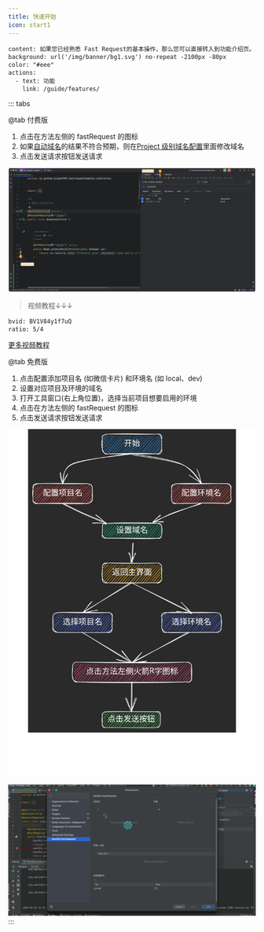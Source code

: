 ```yaml
---
title: 快速开始
icon: start1
---
```


```component VPBanner
content: 如果您已经熟悉 Fast Request的基本操作，那么您可以直接转入到功能介绍页。
background: url('/img/banner/bg1.svg') no-repeat -2100px -80px
color: "#eee"
actions:
  - text: 功能
    link: /guide/features/
```

::: tabs

@tab 付费版

1. 点击在方法左侧的 fastRequest 的图标 <FontIcon icon="restfulFastRequest" />
2. 如果[自动域名](../features/autoDomain.md)的结果不符合预期，则在[Project 级别域名配置](../features/projectLevelDomainConfig.md)里面修改域名
3. 点击发送请求按钮发送请求

![](/img/start.png)

> 视频教程↓↓↓

```component BiliBili
bvid: BV1V84y1f7uQ
ratio: 5/4
```

[更多视频教程](../teachingVideo.md)

@tab 免费版

1. 点击配置添加项目名 (如微信卡片) 和环境名 (如 local、dev)
2. 设置对应项目及环境的域名
3. 打开工具窗口(右上角位置)，选择当前项目想要启用的环境
4. 点击在方法左侧的 fastRequest 的图标 <FontIcon icon="restfulFastRequest1" />
5. 点击发送请求按钮发送请求

![](/img/start.svg)

![](/img/howToUse.gif)
:::

<!-- @include: @src/contact.snippet.md -->
